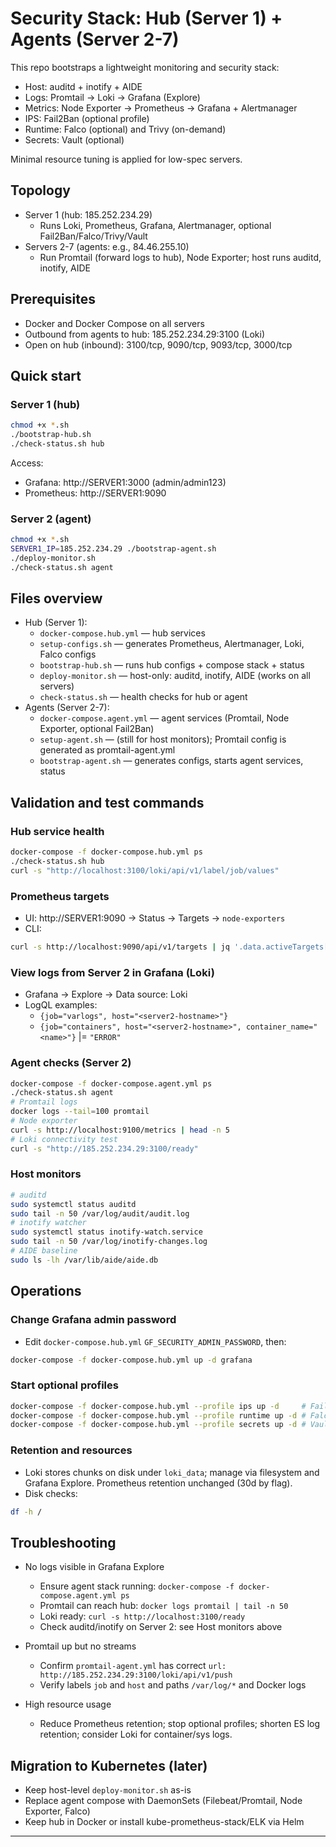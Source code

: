 # Security Stack: Hub (Server 1) + Agents (Server 2-7)

This repo bootstraps a lightweight monitoring and security stack:

- Host: auditd + inotify + AIDE
- Logs: Promtail → Loki → Grafana (Explore)
- Metrics: Node Exporter → Prometheus → Grafana + Alertmanager
- IPS: Fail2Ban (optional profile)
- Runtime: Falco (optional) and Trivy (on-demand)
- Secrets: Vault (optional)

Minimal resource tuning is applied for low-spec servers.

## Topology

- Server 1 (hub: 185.252.234.29)
  - Runs Loki, Prometheus, Grafana, Alertmanager, optional Fail2Ban/Falco/Trivy/Vault
- Servers 2-7 (agents: e.g., 84.46.255.10)
  - Run Promtail (forward logs to hub), Node Exporter; host runs auditd, inotify, AIDE

## Prerequisites

- Docker and Docker Compose on all servers
- Outbound from agents to hub: 185.252.234.29:3100 (Loki)
- Open on hub (inbound): 3100/tcp, 9090/tcp, 9093/tcp, 3000/tcp

## Quick start

### Server 1 (hub)

```bash
chmod +x *.sh
./bootstrap-hub.sh
./check-status.sh hub
```

Access:
- Grafana: http://SERVER1:3000 (admin/admin123)
- Prometheus: http://SERVER1:9090

### Server 2 (agent)

```bash
chmod +x *.sh
SERVER1_IP=185.252.234.29 ./bootstrap-agent.sh
./deploy-monitor.sh
./check-status.sh agent
```

## Files overview

- Hub (Server 1):
  - `docker-compose.hub.yml` — hub services
  - `setup-configs.sh` — generates Prometheus, Alertmanager, Loki, Falco configs
  - `bootstrap-hub.sh` — runs hub configs + compose stack + status
  - `deploy-monitor.sh` — host-only: auditd, inotify, AIDE (works on all servers)
  - `check-status.sh` — health checks for hub or agent
- Agents (Server 2-7):
  - `docker-compose.agent.yml` — agent services (Promtail, Node Exporter, optional Fail2Ban)
  - `setup-agent.sh` — (still for host monitors); Promtail config is generated as promtail-agent.yml
  - `bootstrap-agent.sh` — generates configs, starts agent services, status

## Validation and test commands

### Hub service health

```bash
docker-compose -f docker-compose.hub.yml ps
./check-status.sh hub
curl -s "http://localhost:3100/loki/api/v1/label/job/values"
```

### Prometheus targets

- UI: http://SERVER1:9090 → Status → Targets → `node-exporters`
- CLI:
```bash
curl -s http://localhost:9090/api/v1/targets | jq '.data.activeTargets[] | {health: .health, labels: .labels}'
```

### View logs from Server 2 in Grafana (Loki)

- Grafana → Explore → Data source: Loki
- LogQL examples:
  - `{job="varlogs", host="<server2-hostname>"}`
  - `{job="containers", host="<server2-hostname>", container_name="<name>"}` |= `"ERROR"`

### Agent checks (Server 2)

```bash
docker-compose -f docker-compose.agent.yml ps
./check-status.sh agent
# Promtail logs
docker logs --tail=100 promtail
# Node exporter
curl -s http://localhost:9100/metrics | head -n 5
# Loki connectivity test
curl -s "http://185.252.234.29:3100/ready"
```

### Host monitors

```bash
# auditd
sudo systemctl status auditd
sudo tail -n 50 /var/log/audit/audit.log
# inotify watcher
sudo systemctl status inotify-watch.service
sudo tail -n 50 /var/log/inotify-changes.log
# AIDE baseline
sudo ls -lh /var/lib/aide/aide.db
```

## Operations

### Change Grafana admin password

- Edit `docker-compose.hub.yml` `GF_SECURITY_ADMIN_PASSWORD`, then:
```bash
docker-compose -f docker-compose.hub.yml up -d grafana
```

### Start optional profiles

```bash
docker-compose -f docker-compose.hub.yml --profile ips up -d     # Fail2Ban
docker-compose -f docker-compose.hub.yml --profile runtime up -d # Falco + Trivy
docker-compose -f docker-compose.hub.yml --profile secrets up -d # Vault
```

### Retention and resources

- Loki stores chunks on disk under `loki_data`; manage via filesystem and Grafana Explore. Prometheus retention unchanged (30d by flag).
- Disk checks:
```bash
df -h /
```

## Troubleshooting

- No logs visible in Grafana Explore
  - Ensure agent stack running: `docker-compose -f docker-compose.agent.yml ps`
  - Promtail can reach hub: `docker logs promtail | tail -n 50`
  - Loki ready: `curl -s http://localhost:3100/ready`
  - Check auditd/inotify on Server 2: see Host monitors above

- Promtail up but no streams
  - Confirm `promtail-agent.yml` has correct `url: http://185.252.234.29:3100/loki/api/v1/push`
  - Verify labels `job` and `host` and paths `/var/log/*` and Docker logs

- High resource usage
  - Reduce Prometheus retention; stop optional profiles; shorten ES log retention; consider Loki for container/sys logs.

## Migration to Kubernetes (later)

- Keep host-level `deploy-monitor.sh` as-is
- Replace agent compose with DaemonSets (Filebeat/Promtail, Node Exporter, Falco)
- Keep hub in Docker or install kube-prometheus-stack/ELK via Helm

---
